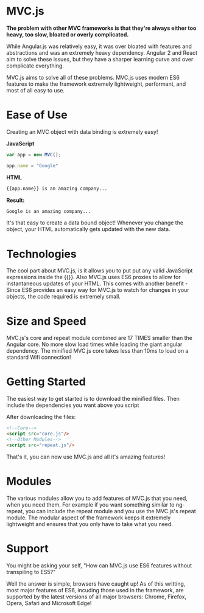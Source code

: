 # MVC.js
**The problem with other MVC frameworks is that they're always either too heavy, too slow, bloated or overly complicated.**

  While Angular.js was relatively easy, it was over bloated with features and abstractions and was an extremely heavy dependency. Angular 2 and React aim to solve these issues, but they have a sharper learning curve and over complicate everything. 
  
  MVC.js aims to solve all of these problems. MVC.js uses modern ES6 features to make the framework extremely lightweight, performant, and most of all easy to use. 

# Ease of Use
Creating an MVC object with data binding is extremely easy!

**JavaScript**
```javascript
var app = new MVC();

app.name = "Google"
```
**HTML**
```html
{{app.name}} is an amazing company...
```
**Result:**
```html
Google is an amazing company...
```
It's that easy to create a data bound object! Whenever you change the object, your HTML automatically gets updated with the new data.

# Technologies
The cool part about MVC.js, is it allows you to put put any valid JavaScript expressions inside the {{}}. Also MVC.js uses ES6 proxies to allow for instantaneous updates of your HTML. This comes with another benefit - Since ES6 provides an easy way for MVC.js to watch for changes in your objects, the code required is extremely small.

# Size and Speed
MVC.js's core and repeat module combined are 17 TIMES smaller than the Angular core. No more slow load times while loading the giant angular dependency. The minified MVC.js core takes less than 10ms to load on a standard Wifi connection!

# Getting Started
The easiest way to get started is to download the minified files. Then include the dependencies you want above you script

After downloading the files:
```html
<!--Core-->
<script src="core.js"/>
<!--Other Modules-->
<script src="repeat.js"/>
```
That's it, you can now use MVC.js and all it's amazing features!

# Modules
The various modules allow you to add features of MVC.js that you need, when you need them. For example if you want something similar to ng-repeat, you can include the repeat module and you use the MVC.js's repeat module. The modular aspect of the framework keeps it extremely lightweight and ensures that you only have to take what you need.

# Support
You might be asking your self, "How can MVC.js use ES6 features without transpiling to ES5?" 

Well the answer is simple, browsers have caught up! As of this writting, most major features of ES6, incuding those used in the framework, are supported by the latest versions of all major browsers: Chrome, Firefox, Opera, Safari and Microsoft Edge!
